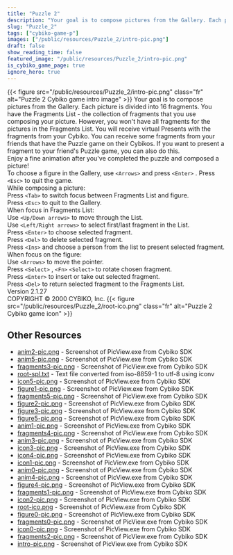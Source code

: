 ```yaml
---
title: "Puzzle 2"
description: "Your goal is to compose pictures from the Gallery. Each picture is divided into 16 fragments. You have the Fragments List - the collection of fragments that you use composing your picture. However, you won't have all fragments for the pictures in the Fragments List. You will rece..."
slug: "Puzzle_2"
tags: ["cybiko-game-p"]
images: ["/public/resources/Puzzle_2/intro-pic.png"]
draft: false
show_reading_time: false
featured_image: "/public/resources/Puzzle_2/intro-pic.png"
is_cybiko_game_page: true
ignore_hero: true
---
```

{{< figure src="/public/resources/Puzzle_2/intro-pic.png" class="fr" alt="Puzzle 2 Cybiko game intro image" >}}
Your goal is to compose pictures from the Gallery. Each picture is divided into 16 fragments. You have the Fragments List - the collection of fragments that you use composing your picture. However, you won't have all fragments for the pictures in the Fragments List. You will receive virtual Presents with the fragments from your Cybiko. You can receive some fragments from your friends that have the Puzzle game on their Cybikos. If you want to present a fragment to your friend's Puzzle game, you can also do this. \
Enjoy a fine animation after you've completed the puzzle and composed a picture! \
To choose a figure in the Gallery, use `<Arrows>`  and press `<Enter>` . Press `<Esc>`  to quit the game. \
While composing a picture: \
Press `<Tab>`  to switch focus between Fragments List and figure. \
Press `<Esc>`  to quit to the Gallery. \
When focus in Fragments List: \
Use `<Up/Down arrows>`  to move through the List. \
Use `<Left/Right arrows>`  to select first/last fragment in the List. \
Press `<Enter>`  to choose selected fragment. \
Press `<Del>`  to delete selected fragment. \
Press `<Ins>`  and choose a person from the list to present selected fragment. \
When focus on the figure: \
Use `<Arrows>`  to move the pointer. \
Press `<Select>` , `<Fn>` `<Select>`  to rotate chosen fragment. \
Press `<Enter>`  to insert or take out selected fragment. \
Press `<Del>`  to return selected fragment to the Fragments List. \
Version 2.1.27 \
COPYRIGHT © 2000 CYBIKO, Inc. {{< figure src="/public/resources/Puzzle_2/root-ico.png" class="fr" alt="Puzzle 2 Cybiko game icon" >}}

## Other Resources
* [anim2-pic.png](/public/resources/Puzzle_2/anim2-pic.png) - Screenshot of PicView.exe from Cybiko SDK
* [anim5-pic.png](/public/resources/Puzzle_2/anim5-pic.png) - Screenshot of PicView.exe from Cybiko SDK
* [fragments3-pic.png](/public/resources/Puzzle_2/fragments3-pic.png) - Screenshot of PicView.exe from Cybiko SDK
* [root-spl.txt](/public/resources/Puzzle_2/root-spl.txt) - Text file converted from iso-8859-1 to utf-8 using iconv
* [icon5-pic.png](/public/resources/Puzzle_2/icon5-pic.png) - Screenshot of PicView.exe from Cybiko SDK
* [figure1-pic.png](/public/resources/Puzzle_2/figure1-pic.png) - Screenshot of PicView.exe from Cybiko SDK
* [fragments5-pic.png](/public/resources/Puzzle_2/fragments5-pic.png) - Screenshot of PicView.exe from Cybiko SDK
* [figure2-pic.png](/public/resources/Puzzle_2/figure2-pic.png) - Screenshot of PicView.exe from Cybiko SDK
* [figure3-pic.png](/public/resources/Puzzle_2/figure3-pic.png) - Screenshot of PicView.exe from Cybiko SDK
* [figure5-pic.png](/public/resources/Puzzle_2/figure5-pic.png) - Screenshot of PicView.exe from Cybiko SDK
* [anim1-pic.png](/public/resources/Puzzle_2/anim1-pic.png) - Screenshot of PicView.exe from Cybiko SDK
* [fragments4-pic.png](/public/resources/Puzzle_2/fragments4-pic.png) - Screenshot of PicView.exe from Cybiko SDK
* [anim3-pic.png](/public/resources/Puzzle_2/anim3-pic.png) - Screenshot of PicView.exe from Cybiko SDK
* [icon3-pic.png](/public/resources/Puzzle_2/icon3-pic.png) - Screenshot of PicView.exe from Cybiko SDK
* [icon4-pic.png](/public/resources/Puzzle_2/icon4-pic.png) - Screenshot of PicView.exe from Cybiko SDK
* [icon1-pic.png](/public/resources/Puzzle_2/icon1-pic.png) - Screenshot of PicView.exe from Cybiko SDK
* [anim0-pic.png](/public/resources/Puzzle_2/anim0-pic.png) - Screenshot of PicView.exe from Cybiko SDK
* [anim4-pic.png](/public/resources/Puzzle_2/anim4-pic.png) - Screenshot of PicView.exe from Cybiko SDK
* [figure4-pic.png](/public/resources/Puzzle_2/figure4-pic.png) - Screenshot of PicView.exe from Cybiko SDK
* [fragments1-pic.png](/public/resources/Puzzle_2/fragments1-pic.png) - Screenshot of PicView.exe from Cybiko SDK
* [icon2-pic.png](/public/resources/Puzzle_2/icon2-pic.png) - Screenshot of PicView.exe from Cybiko SDK
* [root-ico.png](/public/resources/Puzzle_2/root-ico.png) - Screenshot of PicView.exe from Cybiko SDK
* [figure0-pic.png](/public/resources/Puzzle_2/figure0-pic.png) - Screenshot of PicView.exe from Cybiko SDK
* [fragments0-pic.png](/public/resources/Puzzle_2/fragments0-pic.png) - Screenshot of PicView.exe from Cybiko SDK
* [icon0-pic.png](/public/resources/Puzzle_2/icon0-pic.png) - Screenshot of PicView.exe from Cybiko SDK
* [fragments2-pic.png](/public/resources/Puzzle_2/fragments2-pic.png) - Screenshot of PicView.exe from Cybiko SDK
* [intro-pic.png](/public/resources/Puzzle_2/intro-pic.png) - Screenshot of PicView.exe from Cybiko SDK
